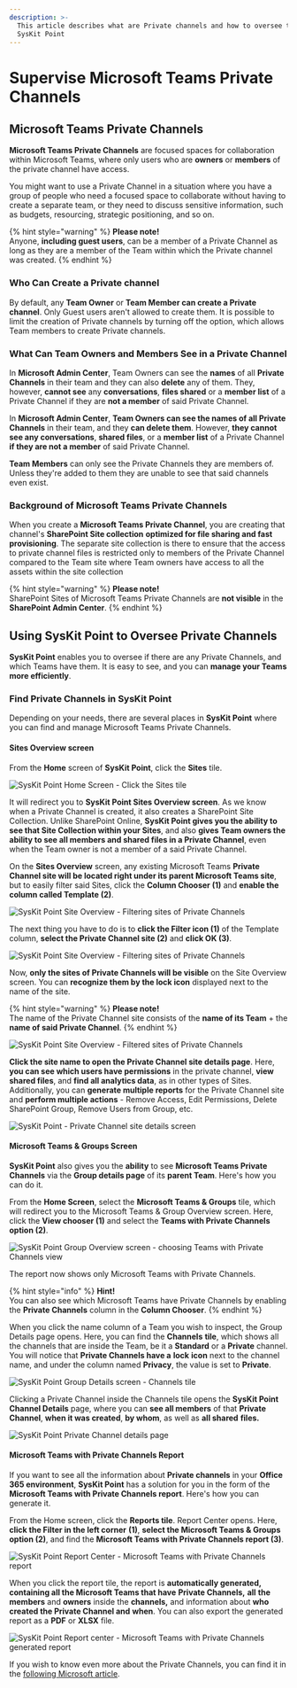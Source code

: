 ```yaml
---
description: >-
  This article describes what are Private channels and how to oversee them using
  SysKit Point
---
```


# Supervise Microsoft Teams Private Channels

## Microsoft Teams Private Channels

**Microsoft Teams Private Channels** are focused spaces for collaboration within Microsoft Teams, where only users who are **owners** or **members** of the private channel have access.

You might want to use a Private Channel in a situation where you have a group of people who need a focused space to collaborate without having to create a separate team, or they need to discuss sensitive information, such as budgets, resourcing, strategic positioning, and so on.

{% hint style="warning" %}
**Please note!**  
Anyone, **including guest users**, can be a member of a Private Channel as long as they are a member of the Team within which the Private channel was created.
{% endhint %}

### Who Can Create a Private channel

By default, any **Team Owner** or **Team Member can create a Private channel**. Only Guest users aren't allowed to create them. It is possible to limit the creation of Private channels by turning off the option, which allows Team members to create Private channels.

### What Can Team Owners and Members See in a Private Channel

In **Microsoft Admin Center**, Team Owners can see the **names** of all **Private Channels** in their team and they can also **delete** any of them. They, however, **cannot see** any **conversations**, **files shared** or a **member list** of a Private Channel if they are **not a member** of said Private Channel.

In **Microsoft Admin Center**, **Team Owners can see the names of all Private Channels** in their team, and they **can delete them**. However, **they cannot see any conversations**, **shared files**, or a **member list** of a Private Channel **if they are not a member** of said Private Channel.

**Team Members** can only see the Private Channels they are members of. Unless they're added to them they are unable to see that said channels even exist.

### Background of Microsoft Teams Private Channels

When you create a **Microsoft Teams Private Channel**, you are creating that channel's **SharePoint Site collection** **optimized for file sharing and fast provisioning**. The separate site collection is there to ensure that the access to private channel files is restricted only to members of the Private Channel compared to the Team site where Team owners have access to all the assets within the site collection

{% hint style="warning" %}
**Please note!**  
SharePoint Sites of Microsoft Teams Private Channels are **not visible** in the **SharePoint Admin Center**.
{% endhint %}

## Using SysKit Point to Oversee Private Channels

**SysKit Point** enables you to oversee if there are any Private Channels, and which Teams have them. It is easy to see, and you can **manage your Teams more efficiently**.

### Find Private Channels in SysKit Point

Depending on your needs, there are several places in **SysKit Point** where you can find and manage Microsoft Teams Private Channels.

#### Sites Overview screen

From the **Home** screen of **SysKit Point**, click the **Sites** tile.

![SysKit Point Home Screen - Click the Sites tile](../.gitbook/assets/pc-clanak-1.png)

It will redirect you to **SysKit Point Sites Overview screen**. As we know when a Private Channel is created, it also creates a SharePoint Site Collection. Unlike SharePoint Online, **SysKit Point gives you the ability to see that Site Collection within your Sites**, and also **gives Team owners the ability to see all members and shared files in a Private Channel**, even when the Team owner is not a member of a said Private Channel.

On the **Sites Overview** screen, any existing Microsoft Teams **Private Channel site will be located right under its parent Microsoft Teams site**, but to easily filter said Sites, click the **Column Chooser \(1\)** and **enable the column called Template \(2\)**.

![SysKit Point Site Overview - Filtering sites of Private Channels](../.gitbook/assets/pc-clanak-2.png)

The next thing you have to do is to **click the Filter icon \(1\)** of the Template column, **select the Private Channel site \(2\)** and **click OK \(3\)**.

![SysKit Point Site Overview - Filtering sites of Private Channels](../.gitbook/assets/pc-clanak-3.png)

Now, **only the sites of Private Channels will be visible** on the Site Overview screen. You can **recognize them by the lock icon** displayed next to the name of the site.

{% hint style="warning" %}
**Please note!**  
The name of the Private Channel site consists of the **name of its Team** + the **name of said Private Channel**.
{% endhint %}

![SysKit Point Site Overview - Filtered sites of Private Channels](../.gitbook/assets/pc-clanak-4.png)

**Click the site name to open the Private Channel site details page**. Here, **you can see which users have permissions** in the private channel, **view shared files**, and **find all analytics data**, as in other types of Sites. Additionally, you can **generate multiple reports** for the Private Channel site and **perform multiple actions** - Remove Access, Edit Permissions, Delete SharePoint Group, Remove Users from Group, etc.

![SysKit Point - Private Channel site details screen](../.gitbook/assets/supervise-microsoft-teams-private-channels-site-details-page.png)

#### Microsoft Teams & Groups Screen

**SysKit Point** also gives you the **ability** to see **Microsoft Teams Private Channels** via the **Group details page** of its **parent Team**. Here's how you can do it.

From the **Home Screen**, select the **Microsoft Teams & Groups** tile, which will redirect you to the Microsoft Teams & Group Overview screen. Here, click the **View chooser \(1\)** and select the **Teams with Private Channels** **option \(2\)**.

![SysKit Point Group Overview screen - choosing Teams with Private Channels view](../.gitbook/assets/pc-clanak-6.png)

The report now shows only Microsoft Teams with Private Channels.

{% hint style="info" %}
**Hint!**  
You can also see which Microsoft Teams have Private Channels by enabling the **Private Channels** column in the **Column Chooser**.
{% endhint %}

When you click the name column of a Team you wish to inspect, the Group Details page opens. Here, you can find the **Channels** **tile**, which shows all the channels that are inside the Team, be it a **Standard** or a **Private** channel. You will notice that **Private Channels have a** **lock** **icon** next to the channel name, and under the column named **Privacy**, the value is set to **Private**.

![SysKit Point Group Details screen - Channels tile](../.gitbook/assets/pc-clanak-7.png)

Clicking a Private Channel inside the Channels tile opens the **SysKit Point Channel Details** page, where you can **see all members** of that **Private Channel**, **when it was created**, **by whom**, as well as **all shared** **files.**

![SysKit Point Private Channel details page](../.gitbook/assets/pc-clanak-8.png)

#### Microsoft Teams with Private Channels Report

If you want to see all the information about **Private channels** in your **Office 365 environment**, **SysKit Point** has a solution for you in the form of the **Microsoft Teams with Private Channels report**. Here's how you can generate it.

From the Home screen, click the **Reports tile**. Report Center opens. Here, **click the Filter in the left corner** **\(1\)**, **select the Microsoft Teams & Groups option \(2\)**, and find the **Microsoft Teams with Private Channels report \(3\)**.

![SysKit Point Report Center - Microsoft Teams with Private Channels report](../.gitbook/assets/pc-clanak-9.png)

When you click the report tile, the report is **automatically generated,** **containing all the Microsoft Teams that have** **Private Channels,** **all** **the members** and **owners** inside the **channels,** and information about **who created the Private Channel and** **when**. You can also export the generated report as a **PDF** or **XLSX** file.

![SysKit Point Report center - Microsoft Teams with Private Channels generated report](../.gitbook/assets/pc-clanak-10.png)

If you wish to know even more about the Private Channels, you can find it in the [following Microsoft article](https://docs.microsoft.com/en-us/microsoftteams/private-channels).

